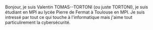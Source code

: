 Bonjour, je suis Valentin TOMAS--TORTONI (ou juste TORTONI), je suis étudiant en MPI au lycée Pierre de Fermat à Toulouse en MPI.
Je suis intressé par tout ce qui touche à l'informatique mais j'aime tout particulirement la cybersécurité.
